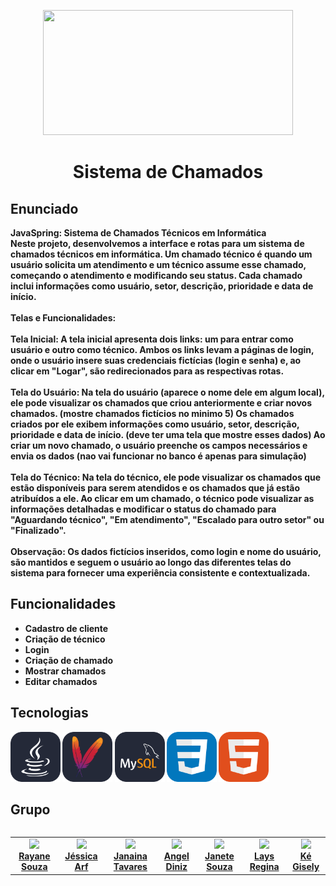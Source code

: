 <p align="center">
<img src="https://github.com/JessicaArf/sistema-chamados/assets/106780748/3b144823-2b6a-4c90-959c-8a4846cb5ef1" width="400" height="200"/>
</p>

<h1 align="center"><strong>Sistema de Chamados<strong></h1>


## Enunciado

<p align="left">JavaSpring: Sistema de Chamados Técnicos em Informática
<br>
Neste projeto, desenvolvemos a interface e rotas para um sistema de chamados técnicos em informática. Um chamado técnico é quando um usuário solicita um atendimento e um técnico assume esse chamado, começando o atendimento e modificando seu status. Cada chamado inclui informações como usuário, setor, descrição, prioridade e data de início.
<br>
<br>
Telas e Funcionalidades:
<br>
<br>
Tela Inicial:
A tela inicial apresenta dois links: um para entrar como usuário e outro como técnico.
Ambos os links levam a páginas de login, onde o usuário insere suas credenciais fictícias (login e senha) e, ao clicar em "Logar", são redirecionados para as respectivas rotas.
<br>
<br>
Tela do Usuário:
Na tela do usuário (aparece o nome dele em algum local), ele pode visualizar os chamados que criou anteriormente e criar novos chamados. (mostre chamados fictícios no minimo 5)
Os chamados criados por ele exibem informações como usuário, setor, descrição, prioridade e data de início. (deve ter uma tela que mostre esses dados)
Ao criar um novo chamado, o usuário preenche os campos necessários e envia os dados (nao vai funcionar no banco é apenas para simulação)
<br>
<br>
Tela do Técnico:
Na tela do técnico, ele pode visualizar os chamados que estão disponíveis para serem atendidos e os chamados que já estão atribuídos a ele.
Ao clicar em um chamado, o técnico pode visualizar as informações detalhadas e modificar o status do chamado para "Aguardando técnico", "Em atendimento", "Escalado para outro setor" ou "Finalizado".
<br>
<br>
Observação: Os dados fictícios inseridos, como login e nome do usuário, são mantidos e seguem o usuário ao longo das diferentes telas do sistema para fornecer uma experiência consistente e contextualizada.</p>

## Funcionalidades
- Cadastro de cliente
- Criação de técnico
- Login
- Criação de chamado
- Mostrar chamados
- Editar chamados

## Tecnologias
<div align="left">
<img src="https://raw.githubusercontent.com/tandpfun/skill-icons/main/icons/Java-Dark.svg" width=80"/>
<img src="https://raw.githubusercontent.com/tandpfun/skill-icons/main/icons/Maven-Dark.svg" width="80"/>
  <img src="https://raw.githubusercontent.com/tandpfun/skill-icons/main/icons/MySQL-Dark.svg" width="80"/>
<img src="https://raw.githubusercontent.com/tandpfun/skill-icons/main/icons/CSS.svg" width="80"/>
 <img src="https://raw.githubusercontent.com/tandpfun/skill-icons/main/icons/HTML.svg" width="80"/> 
</div>

## <strong>Grupo</strong>
<table align="left">
  <tr>
    <td align="center"> <img src="https://avatars.githubusercontent.com/u/133218648?v=4" width=175/></br><a href="https://github.com/szrayane">Rayane Souza</a>
   </td>
   <td align="center"> <img src="https://avatars.githubusercontent.com/u/106780748?v=4" width=175/></br><a href="https://github.com/JessicaArf">Jéssica Arf</a>
   </td>
   <td align="center"> <img src="https://avatars.githubusercontent.com/u/78567230?v=4" width=175/></br><a href="https://github.com/tavaresjana">Janaina Tavares</a>
   </td>
   <td align="center"> <img src="https://avatars.githubusercontent.com/u/127263320?v=4" width=175/></br><a href="https://github.com/AngelDiniz">Angel Diniz</a>
   </td>
  <td align="center"> <img src="https://avatars.githubusercontent.com/u/111593715?v=4" width=175/></br><a href="https://github.com/jany1090">Janete Souza</a>
   </td>
    <td align="center"> <img src="https://avatars.githubusercontent.com/u/133536722?v=4" width=175/></br><a href="https://github.com/laregn">Lays Regina</a>
   </td>
    <td align="center"> <img src="https://avatars.githubusercontent.com/u/159354465?v=4" width=175/></br><a href="https://github.com/Kgisely">Ké Gisely</a>
   </td>
</table>
